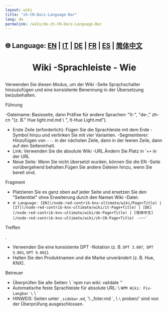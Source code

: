 ```yaml
---
layout: wiki
title: "zh-CN-Docs-Language-Bar"
lang: de
permalink: /wiki/de-zh-CN-Docs-Language-Bar
---
```

🌐 Language: [EN](https://supergiovane.github.io/node-red-contrib-knx-ultimate/wiki/Docs-Language-Bar) | [IT](https://supergiovane.github.io/node-red-contrib-knx-ultimate/wiki/it-Docs-Language-Bar) | [DE](https://supergiovane.github.io/node-red-contrib-knx-ultimate/wiki/de-Docs-Language-Bar) | [FR](https://supergiovane.github.io/node-red-contrib-knx-ultimate/wiki/fr-Docs-Language-Bar) | [ES](https://supergiovane.github.io/node-red-contrib-knx-ultimate/wiki/es-Docs-Language-Bar) | [简体中文](https://supergiovane.github.io/node-red-contrib-knx-ultimate/wiki/zh-CN-Docs-Language-Bar)
---

<H1> <p Align = 'Center'> Wiki -Sprachleiste - Wie </p> </h1>

Verwenden Sie diesen Modus, um der Wiki -Seite Sprachschalter hinzuzufügen und eine konsistente Benennung in der Übersetzung beizubehalten.

Führung

-Dateiname: Basisseite, dann Präfixe für andere Sprachen: "It-", "de-," zh-cn "(z. B." Hue light.md.md \ ", It-Hue Light.md").
- Erste Zeile (erforderlich): Fügen Sie die Sprachleiste mit dem Erde -Symbol hinzu und verlinken Sie mit vier Varianten.
-Segmentierer: Hinzufügen von `---` in der nächsten Zeile, dann in der leeren Zeile, dann auf den Seiteninhalt.
- Link: Verwenden Sie die absolute Wiki -URL.Ändern Sie Platz in '+`+` in der URL
- Neue Seite: Wenn Sie nicht übersetzt wurden, können Sie die EN -Seite vorübergehend behalten.Fügen Sie andere Dateien hinzu, wenn Sie bereit sind.

Fragment

- Platzieren Sie es ganz oben auf jeder Seite und ersetzen Sie den "Seitentitel" ohne Erweiterung durch den Namen Wiki -Datei:
- `🌐 Language: [EN](/node-red-contrib-knx-ultimate/wiki/Page+Title) | [IT](/node-red-contrib-knx-ultimate/wiki/it-Page+Title) | [DE](/node-red-contrib-knx-ultimate/wiki/de-Page+Title) | [简体中文](/node-red-contrib-knx-ultimate/wiki/zh-CN-Page+Title)` `
-`---`

Treffen

.
- Verwenden Sie eine konsistente DPT -Notation (z. B. `DPT 3.007`,` DPT 5.001`, `DPT 9.001`).
- Halten Sie den Produktnamen und die Marke unverändert (z. B. Hue, KNX).

Betreuer

- Überprüfen Sie alle Seiten: \ `npm run wiki: validate ''
- Automatische feste Sprachleiste für absolute URL: \ `NPM Wiki: Fix-Langbar \` \ `
- HINWEIS: Seiten unter `_sidebar.md`, '\ _foter.md \`, \ `\` proben/' sind von der Überprüfung ausgeschlossen.
